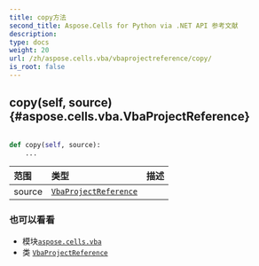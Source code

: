 ```yaml
---
title: copy方法
second_title: Aspose.Cells for Python via .NET API 参考文献
description:
type: docs
weight: 20
url: /zh/aspose.cells.vba/vbaprojectreference/copy/
is_root: false
---
```

##  copy(self, source) {#aspose.cells.vba.VbaProjectReference}




```python

def copy(self, source):
    ...
```


|范围|类型|描述|
| :- | :- | :- |
| source | [`VbaProjectReference`](/cells/python-net/zh/aspose.cells.vba/vbaprojectreference) |  |



### 也可以看看
* 模块[`aspose.cells.vba`](../../)
* 类 [`VbaProjectReference`](/cells/python-net/zh/aspose.cells.vba/vbaprojectreference)
